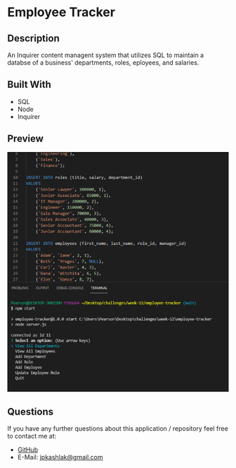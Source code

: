 # Employee Tracker
## Description
An Inquirer content managent system that utilizes SQL to maintain a databse of a business' departments, roles, eployees, and salaries.
## Built With
* SQL
* Node
* Inquirer
## Preview
![Employee Track 1](./images/screenshot1.png)
## Questions
If you have any further questions about this application / repository feel free to contact me at: 
* [GitHub](https://github.com/jpkashlak)
* E-Mail: jpkashlak@gmail.com
